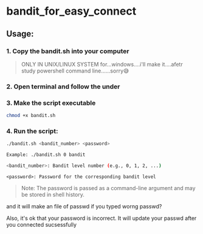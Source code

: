 # bandit_for_easy_connect

## Usage:
### 1. Copy the bandit.sh into your computer
>ONLY IN UNIX/LINUX SYSTEM
>for...windows....i'll make it....afetr study powershell command line......sorry😅
### 2. Open terminal and follow the under

### 3. Make the script executable
```sh
chmod +x bandit.sh
```
### 4. Run the script:
```sh
./bandit.sh <bandit_number> <password>

Example: ./bandit.sh 0 bandit

<bandit_number>: Bandit level number (e.g., 0, 1, 2, ...)
```
```
<password>: Password for the corresponding bandit level
```
>Note: The password is passed as a command-line argument and may be stored in shell history.

and it will make an file of passwd
if you typed worng passwd?

Also, it's ok that your password is incorrect. 
It will update your passwd after you connected sucsessfully
